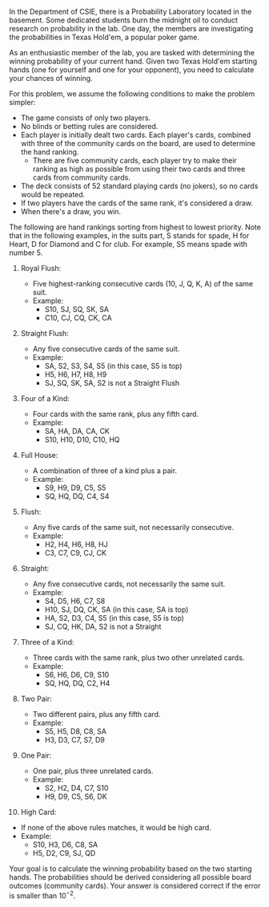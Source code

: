 In the Department of CSIE, there is a Probability Laboratory located in the basement. Some dedicated students burn the midnight oil to conduct research on probability in the lab. One day, the members are investigating the probabilities in Texas Hold'em, a popular poker game.  

As an enthusiastic member of the lab, you are tasked with determining the winning probability of your current hand. Given two Texas Hold'em starting hands (one for yourself and one for your opponent), you need to calculate your chances of winning.  

For this problem, we assume the following conditions to make the problem simpler:

- The game consists of only two players.
- No blinds or betting rules are considered.
- Each player is initially dealt two cards. Each player's cards, combined with three of the community cards on the board, are used to determine the hand ranking.
  - There are five community cards, each player try to make their ranking as high as possible from using their two cards and three cards from community cards.
- The deck consists of 52 standard playing cards (no jokers), so no cards would be repeated.
- If two players have the cards of the same rank, it's considered a draw.
- When there's a draw, you win.

The following are hand rankings sorting from highest to lowest priority. Note that in the following examples, in the suits part, S stands for spade, H for Heart, D for Diamond and C for club. For example, S5 means spade with number 5.

1. Royal Flush:  
   - Five highest-ranking consecutive cards (10, J, Q, K, A) of the same suit.
   - Example:  
     - S10, SJ, SQ, SK, SA  
     - C10, CJ, CQ, CK, CA  

2. Straight Flush:  
   - Any five consecutive cards of the same suit.  
   - Example:  
     - SA, S2, S3, S4, S5 (in this case, S5 is top)
     - H5, H6, H7, H8, H9
     - SJ, SQ, SK, SA, S2 is not a Straight Flush  

3. Four of a Kind:  
   - Four cards with the same rank, plus any fifth card.  
   - Example:  
     - SA, HA, DA, CA, CK
     - S10, H10, D10, C10, HQ

4. Full House:  
   - A combination of three of a kind plus a pair.
   - Example:
     - S9, H9, D9, C5, S5
     - SQ, HQ, DQ, C4, S4

5. Flush:  
   - Any five cards of the same suit, not necessarily consecutive.  
   - Example:  
     - H2, H4, H6, H8, HJ
     - C3, C7, C9, CJ, CK

6. Straight:  
   - Any five consecutive cards, not necessarily the same suit.  
   - Example:  
     - S4, D5, H6, C7, S8  
     - H10, SJ, DQ, CK, SA (in this case, SA is top)
     - HA, S2, D3, C4, S5 (in this case, S5 is top)
     - SJ, CQ, HK, DA, S2 is not a Straight  

7. Three of a Kind:
   - Three cards with the same rank, plus two other unrelated cards.
   - Example:  
     - S6, H6, D6, C9, S10
     - SQ, HQ, DQ, C2, H4  

8. Two Pair:  
   - Two different pairs, plus any fifth card.
   - Example:  
     - S5, H5, D8, C8, SA  
     - H3, D3, C7, S7, D9  

9. One Pair:  
   - One pair, plus three unrelated cards.
   - Example:  
     - S2, H2, D4, C7, S10
     - H9, D9, C5, S6, DK

10. High Card:  
   - If none of the above rules matches, it would be high card.
   - Example:  
     - S10, H3, D6, C8, SA
     - H5, D2, C9, SJ, QD

Your goal is to calculate the winning probability based on the two starting hands. The probabilities should be derived considering all possible board outcomes (community cards). Your answer is considered correct if the error is smaller than $10^{-2}$.
